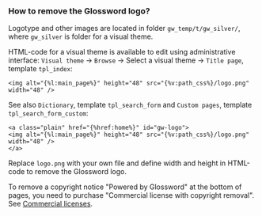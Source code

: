 ### How to remove the Glossword logo? ###
Logotype and other images are located in folder `gw_temp/t/gw_silver/`, where `gw_silver` is folder for a visual theme.

HTML-code for a visual theme is available to edit using administrative interface: `Visual theme` -> `Browse` -> Select a visual theme -> `Title page`, template `tpl_index`:

```
<img alt="{%l:main_page%}" height="48" src="{%v:path_css%}/logo.png" width="48" />
```

See also `Dictionary`, template `tpl_search_form` and `Custom pages`, template `tpl_search_form_custom`:

```
<a class="plain" href="{%href:home%}" id="gw-logo">
<img alt="{%l:main_page%}" height="48" src="{%v:path_css%}/logo.png" width="48" />
</a>
```

Replace `logo.png` with your own file and define width and height in HTML-code to remove the Glossword logo.

To remove a copyright notice "Powered by Glossword" at the bottom of pages, you need to purchase "Commercial license with copyright removal". See [Commercial licenses](KB870188344eng.md).